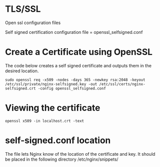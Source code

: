 # TLS/SSL
Open ssl configuration files

Self signed certification configuration file = openssl_selfsigned.conf


# Create a Certificate using OpenSSL

The code below creates a self signed certificate and outputs them in the desired location.

```
sudo openssl req -x509 -nodes -days 365 -newkey rsa:2048 -keyout /etc/ssl/private/nginx-selfsigned.key -out /etc/ssl/certs/nginx-selfsigned.crt -config openssl_selfsigned.conf
```

# Viewing the certificate
```
openssl x509 -in localhost.crt -text
```

# self-signed.conf location

The file lets Nginx know of the location of the certificate and key. It should be placed in the following directory /etc/nginx/snippets/
